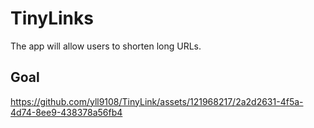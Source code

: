 # TinyLinks

The app will allow users to shorten long URLs.

## Goal

https://github.com/yll9108/TinyLink/assets/121968217/2a2d2631-4f5a-4d74-8ee9-438378a56fb4
